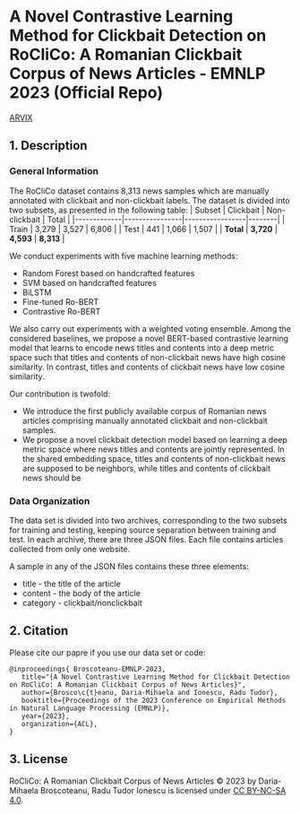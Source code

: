 # A Novel Contrastive Learning Method for Clickbait Detection on RoCliCo: A Romanian Clickbait Corpus of News Articles - EMNLP 2023 (Official Repo)
[ARVIX](https://arxiv.org/abs/2310.06540)
## 1. Description 
### General Information
The RoCliCo dataset contains 8,313 news samples which are manually annotated with clickbait and non-clickbait labels. The dataset is divided into two subsets, as presented in the following table:
| Subset      | Clickbait      | Non-clickbait  | Total  |
|-------------|----------------|-----------------|--------|
| Train       | 3,279          | 3,527           | 6,806  |
| Test        | 441            | 1,066           | 1,507  |
| **Total**   | **3,720**      | **4,593**       | **8,313** |

We conduct experiments with five machine learning methods:

- Random Forest based on handcrafted features
- SVM based on handcrafted features
- BiLSTM
- Fine-tuned Ro-BERT
- Contrastive Ro-BERT

We also carry out experiments with a weighted voting ensemble. Among the considered baselines, we propose a novel BERT-based contrastive learning model that learns to encode news titles and contents into a deep metric space such that titles and contents of non-clickbait news have high cosine similarity. In contrast, titles and contents of clickbait news have low cosine similarity. 

Our contribution is twofold:

- We introduce the first publicly available corpus of Romanian news articles comprising manually annotated clickbait and non-clickbait samples.
- We propose a novel clickbait detection model based on learning a deep metric space where news titles and contents are jointly represented. In the shared embedding space, titles and contents of non-clickbait news are supposed to be neighbors, while titles and contents of clickbait news should be

### Data Organization
The data set is divided into two archives, corresponding to the two subsets for training and testing, keeping source separation between training and test. In each archive, there are three JSON files. Each file contains articles collected from only one website. 

A sample in any of the JSON files contains these three elements:
- title - the title of the article
- content - the body of the article
- category - clickbait/nonclickbait

## 2. Citation

Please cite our papre if you use our data set or code:
```
@inproceedings{ Broscoteanu-EMNLP-2023,
   title="{A Novel Contrastive Learning Method for Clickbait Detection on RoCliCo: A Romanian Clickbait Corpus of News Articles}",
   author={Brosco\c{t}eanu, Daria-Mihaela and Ionescu, Radu Tudor},
   booktitle={Proceedings of the 2023 Conference on Empirical Methods in Natural Language Processing (EMNLP)},
   year={2023},
   organization={ACL},
}
```

## 3. License 

RoCliCo: A Romanian Clickbait Corpus of News Articles © 2023 by Daria-Mihaela Broscoteanu, Radu Tudor Ionescu is licensed under [CC BY-NC-SA 4.0](http://creativecommons.org/licenses/by-nc-sa/4.0/).

